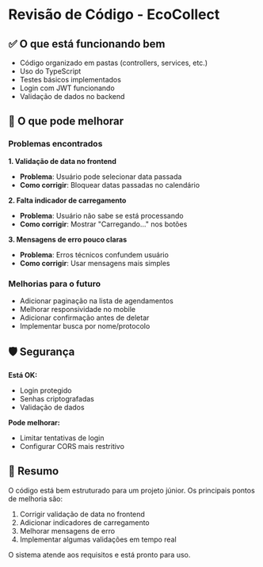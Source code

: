 # Revisão de Código - EcoCollect

## ✅ O que está funcionando bem

- Código organizado em pastas (controllers, services, etc.)
- Uso do TypeScript
- Testes básicos implementados
- Login com JWT funcionando
- Validação de dados no backend

## 🔧 O que pode melhorar

### Problemas encontrados

**1. Validação de data no frontend**
- **Problema**: Usuário pode selecionar data passada
- **Como corrigir**: Bloquear datas passadas no calendário

**2. Falta indicador de carregamento**
- **Problema**: Usuário não sabe se está processando
- **Como corrigir**: Mostrar "Carregando..." nos botões

**3. Mensagens de erro pouco claras**
- **Problema**: Erros técnicos confundem usuário
- **Como corrigir**: Usar mensagens mais simples

### Melhorias para o futuro

- Adicionar paginação na lista de agendamentos
- Melhorar responsividade no mobile
- Adicionar confirmação antes de deletar
- Implementar busca por nome/protocolo

## 🛡️ Segurança

**Está OK:**
- Login protegido
- Senhas criptografadas
- Validação de dados

**Pode melhorar:**
- Limitar tentativas de login
- Configurar CORS mais restritivo

## 📝 Resumo

O código está bem estruturado para um projeto júnior. Os principais pontos de melhoria são:

1. Corrigir validação de data no frontend
2. Adicionar indicadores de carregamento
3. Melhorar mensagens de erro
4. Implementar algumas validações em tempo real

O sistema atende aos requisitos e está pronto para uso.